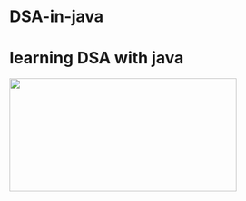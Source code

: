 # DSA-in-java
<h1>learning DSA with java</h1>
 <img  width="400px" height="200px" src="https://programmerhumor.io/wp-content/uploads/2021/11/programmerhumor-io-java-memes-backend-memes-e155392dc7abcbb.jpg" alt="">
